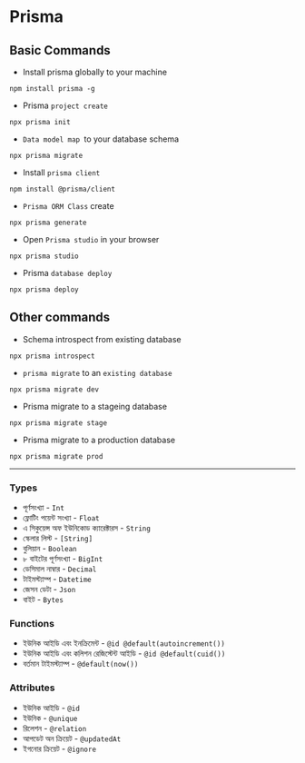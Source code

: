 # Prisma

## Basic Commands

- Install prisma globally to your machine

```
npm install prisma -g
```

- Prisma `project create`

```
npx prisma init
```

- `Data model map `to your database schema

```
npx prisma migrate
```

- Install `prisma client`

```
npm install @prisma/client
```

- `Prisma ORM Class` create

```
npx prisma generate
```

- Open `Prisma studio` in your browser

```
npx prisma studio
```

- Prisma `database deploy`

```
npx prisma deploy
```

## Other commands

- Schema introspect from existing database

```
npx prisma introspect
```

- `prisma migrate` to an `existing database`

```
npx prisma migrate dev
```

- Prisma migrate to a stageing database

```
npx prisma migrate stage
```

- Prisma migrate to a production database

```
npx prisma migrate prod
```

---

### Types

- পূর্ণসংখ্যা - `Int`
- ফ্লোটিং পয়েন্ট সংখ্যা - `Float`
- এ সিকুয়েন্স অফ ইউনিকোড ক্যারেক্টারস - `String`
- স্কেলার লিস্ট - `[String]`
- বুলিয়ান - `Boolean`
- ৮ বাইটের পূর্ণসংখ্যা - `BigInt`
- ডেসিমাল নাম্বার - `Decimal`
- টাইমস্ট্যাম্প - `Datetime`
- জেসন ডেটা - `Json`
- বাইট - `Bytes`

### Functions

- ইউনিক আইডি এবং ইনক্রিমেন্ট - `@id @default(autoincrement())`
- ইউনিক আইডি এবং কলিশন রেজিস্টেন্ট আইডি - `@id @default(cuid())`
- বর্তমান টাইমস্ট্যাম্প - `@default(now())`

### Attributes

- ইউনিক আইডি - `@id`
- ইউনিক - `@unique`
- রিলেশন - `@relation`
- আপডেট অন ক্রিয়েট - `@updatedAt`
- ইগনোর ক্রিয়েট - `@ignore`
